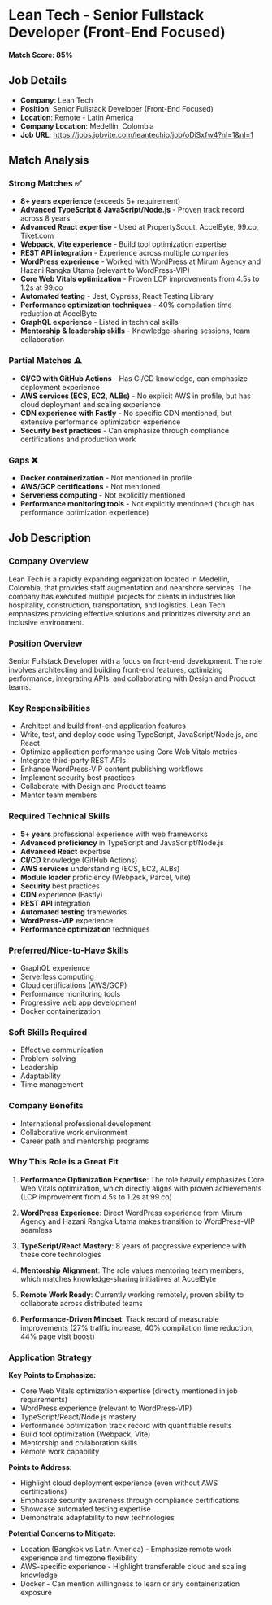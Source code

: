 # Lean Tech - Senior Fullstack Developer (Front-End Focused)

**Match Score: 85%**

## Job Details
- **Company**: Lean Tech
- **Position**: Senior Fullstack Developer (Front-End Focused)
- **Location**: Remote - Latin America
- **Company Location**: Medellín, Colombia
- **Job URL**: https://jobs.jobvite.com/leantechio/job/oDiSxfw4?nl=1&nl=1

## Match Analysis

### Strong Matches ✅
- **8+ years experience** (exceeds 5+ requirement)
- **Advanced TypeScript & JavaScript/Node.js** - Proven track record across 8 years
- **Advanced React expertise** - Used at PropertyScout, AccelByte, 99.co, Tiket.com
- **Webpack, Vite experience** - Build tool optimization expertise
- **REST API integration** - Experience across multiple companies
- **WordPress experience** - Worked with WordPress at Mirum Agency and Hazani Rangka Utama (relevant to WordPress-VIP)
- **Core Web Vitals optimization** - Proven LCP improvements from 4.5s to 1.2s at 99.co
- **Automated testing** - Jest, Cypress, React Testing Library
- **Performance optimization techniques** - 40% compilation time reduction at AccelByte
- **GraphQL experience** - Listed in technical skills
- **Mentorship & leadership skills** - Knowledge-sharing sessions, team collaboration

### Partial Matches ⚠️
- **CI/CD with GitHub Actions** - Has CI/CD knowledge, can emphasize deployment experience
- **AWS services (ECS, EC2, ALBs)** - No explicit AWS in profile, but has cloud deployment and scaling experience
- **CDN experience with Fastly** - No specific CDN mentioned, but extensive performance optimization experience
- **Security best practices** - Can emphasize through compliance certifications and production work

### Gaps ❌
- **Docker containerization** - Not mentioned in profile
- **AWS/GCP certifications** - Not mentioned
- **Serverless computing** - Not explicitly mentioned
- **Performance monitoring tools** - Not explicitly mentioned (though has performance optimization experience)

## Job Description

### Company Overview
Lean Tech is a rapidly expanding organization located in Medellín, Colombia, that provides staff augmentation and nearshore services. The company has executed multiple projects for clients in industries like hospitality, construction, transportation, and logistics. Lean Tech emphasizes providing effective solutions and prioritizes diversity and an inclusive environment.

### Position Overview
Senior Fullstack Developer with a focus on front-end development. The role involves architecting and building front-end features, optimizing performance, integrating APIs, and collaborating with Design and Product teams.

### Key Responsibilities
- Architect and build front-end application features
- Write, test, and deploy code using TypeScript, JavaScript/Node.js, and React
- Optimize application performance using Core Web Vitals metrics
- Integrate third-party REST APIs
- Enhance WordPress-VIP content publishing workflows
- Implement security best practices
- Collaborate with Design and Product teams
- Mentor team members

### Required Technical Skills
- **5+ years** professional experience with web frameworks
- **Advanced proficiency** in TypeScript and JavaScript/Node.js
- **Advanced React** expertise
- **CI/CD** knowledge (GitHub Actions)
- **AWS services** understanding (ECS, EC2, ALBs)
- **Module loader** proficiency (Webpack, Parcel, Vite)
- **Security** best practices
- **CDN** experience (Fastly)
- **REST API** integration
- **Automated testing** frameworks
- **WordPress-VIP** experience
- **Performance optimization** techniques

### Preferred/Nice-to-Have Skills
- GraphQL experience
- Serverless computing
- Cloud certifications (AWS/GCP)
- Performance monitoring tools
- Progressive web app development
- Docker containerization

### Soft Skills Required
- Effective communication
- Problem-solving
- Leadership
- Adaptability
- Time management

### Company Benefits
- International professional development
- Collaborative work environment
- Career path and mentorship programs

### Why This Role is a Great Fit

1. **Performance Optimization Expertise**: The role heavily emphasizes Core Web Vitals optimization, which directly aligns with proven achievements (LCP improvement from 4.5s to 1.2s at 99.co)

2. **WordPress Experience**: Direct WordPress experience from Mirum Agency and Hazani Rangka Utama makes transition to WordPress-VIP seamless

3. **TypeScript/React Mastery**: 8 years of progressive experience with these core technologies

4. **Mentorship Alignment**: The role values mentoring team members, which matches knowledge-sharing initiatives at AccelByte

5. **Remote Work Ready**: Currently working remotely, proven ability to collaborate across distributed teams

6. **Performance-Driven Mindset**: Track record of measurable improvements (27% traffic increase, 40% compilation time reduction, 44% page visit boost)

### Application Strategy

**Key Points to Emphasize:**
- Core Web Vitals optimization expertise (directly mentioned in job requirements)
- WordPress experience (relevant to WordPress-VIP)
- TypeScript/React/Node.js mastery
- Performance optimization track record with quantifiable results
- Build tool optimization (Webpack, Vite)
- Mentorship and collaboration skills
- Remote work capability

**Points to Address:**
- Highlight cloud deployment experience (even without AWS certifications)
- Emphasize security awareness through compliance certifications
- Showcase automated testing expertise
- Demonstrate adaptability to new technologies

**Potential Concerns to Mitigate:**
- Location (Bangkok vs Latin America) - Emphasize remote work experience and timezone flexibility
- AWS-specific experience - Highlight transferable cloud and scaling knowledge
- Docker - Can mention willingness to learn or any containerization exposure
